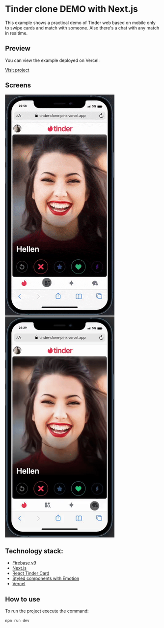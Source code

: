 # Tinder clone DEMO with Next.js

This example shows a practical demo of Tinder web based on mobile only to swipe cards and match with someone. Also there's a chat with any match in realtime.

## Preview

You can view the example deployed on Vercel:

[Visit project](https://tinder-clone-pink.vercel.app/)

## Screens

![Basic flow](public/screens/05.gif)
![Message flow](public/screens/06.gif)

## Technology stack:

- [Firebase v9](https://firebase.google.com/docs/web/modular-upgrade#update_imports_to_v9_compat)
- [Next.js](https://nextjs.org/)
- [React Tinder Card](https://www.npmjs.com/package/react-tinder-card)
- [Styled components with Emotion](https://emotion.sh/docs/styled)
- [Vercel](https://vercel.com/)

## How to use

To run the project execute the command:

```bash
npm run dev
```
